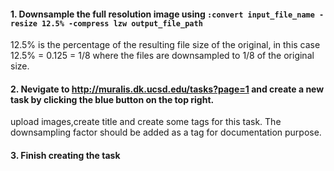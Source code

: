 #### 1. Downsample the full resolution image using `:convert input_file_name -resize 12.5% -compress lzw output_file_path`
12.5% is the percentage of the resulting file size of the original, in this case 12.5% = 0.125 = 1/8 where the files are downsampled to 1/8 of the original size.
#### 2. Nevigate to http://muralis.dk.ucsd.edu/tasks?page=1 and create a new task by clicking the blue button on the top right.
upload images,create title and create some tags for this task.  The downsampling factor should be added as a tag for documentation purpose.
#### 3. Finish creating the task
